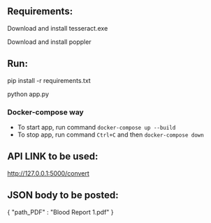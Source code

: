 ## Requirements:
Download and install tesseract.exe

Download and install poppler

## Run:
pip install -r requirements.txt

python app.py

### Docker-compose way
* To start app, run command `docker-compose up --build`
* To stop app, run command `Ctrl+C` and then `docker-compose down`

## API LINK to be used: 
http://127.0.0.1:5000/convert

## JSON body to be posted: 
{ "path_PDF" : "Blood Report 1.pdf" }

